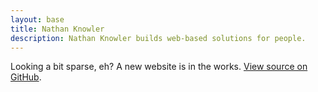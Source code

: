 ```yaml
---
layout: base
title: Nathan Knowler
description: Nathan Knowler builds web-based solutions for people.
---
```


Looking a bit sparse, eh? A new website is in the works. [View source on GitHub](https://github.com/knowler/knowlerkno.ws).
